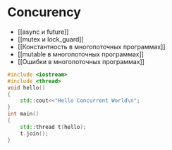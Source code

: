 # Concurency
* [[async и future]]
* [[mutex и lock_guard]]
* [[Константность в многопоточных программах]]
* [[mutable в многопоточных программах]]
* [[Ошибки в многопоточных программах]]

```cpp
#include <iostream>
#include <thread>
void hello()
{
	std::cout<<"Hello Concurrent World\n";
}
int main()
{
	std::thread t(hello);
	t.join();
}
```